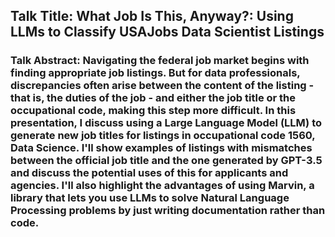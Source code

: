 ## Talk Title: What Job Is This, Anyway?: Using LLMs to Classify USAJobs Data Scientist Listings

### Talk Abstract: Navigating the federal job market begins with finding appropriate job listings. But for data professionals, discrepancies often arise between the content of the listing - that is, the duties of the job - and either the job title or the occupational code, making this step more difficult. In this presentation, I discuss using a Large Language Model (LLM) to generate new job titles for listings in occupational code 1560, Data Science. I'll show examples of listings with mismatches between the official job title and the one generated by GPT-3.5 and discuss the potential uses of this for applicants and agencies. I'll also highlight the advantages of using Marvin, a library that lets you use LLMs to solve Natural Language Processing problems by just writing documentation rather than code.
